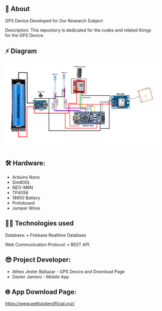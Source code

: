 ## 📓 About

GPS Device Developed for Our Research Subject

Description: This repository is dedicated for the codes and related things for the GPS Device. 

## ⚡ Diagram
<img src="https://github.com/AtheoJester23/GPS_Device/blob/main/Diagram7.png?raw=true"/>

## 🛠️ Hardware:
- Arduino Nano
- Sim800L
- NEO-M8N
- TP4056
- 18650 Battery
- Protoboard
- Jumper Wires

## 👨‍💻 Technologies used
Database:
• Firebase Realtime Database

Web Communication Protocol:
• REST API

## 😎 Project Developer:
- Atheo Jester Baltazar - GPS Device and Download Page
- Dexter Jamero - Mobile App

## 🌐 App Download Page:
https://www.pettrackerofficial.xyz/
